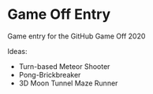 # Game Off Entry
Game entry for the GitHub Game Off 2020


Ideas:
- Turn-based Meteor Shooter
- Pong-Brickbreaker
- 3D Moon Tunnel Maze Runner
